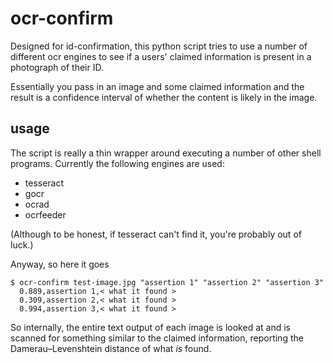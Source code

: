 # ocr-confirm

Designed for id-confirmation, this python script tries to use a number of different ocr engines to see if a users' claimed information
is present in a photograph of their ID.

Essentially you pass in an image and some claimed information and the result is a confidence interval of whether the content is likely in
the image.

## usage

The script is really a thin wrapper around executing a number of other shell programs.  Currently the following engines are used:

  * tesseract
  * gocr
  * ocrad
  * ocrfeeder

(Although to be honest, if tesseract can't find it, you're probably out of luck.)

Anyway, so here it goes

    $ ocr-confirm test-image.jpg "assertion 1" "assertion 2" "assertion 3"
      0.889,assertion 1,< what it found >
      0.309,assertion 2,< what it found >
      0.994,assertion 3,< what it found >

So internally, the entire text output of each image is looked at and is scanned for something similar to the claimed information, reporting
the Damerau–Levenshtein distance of what *is* found.
